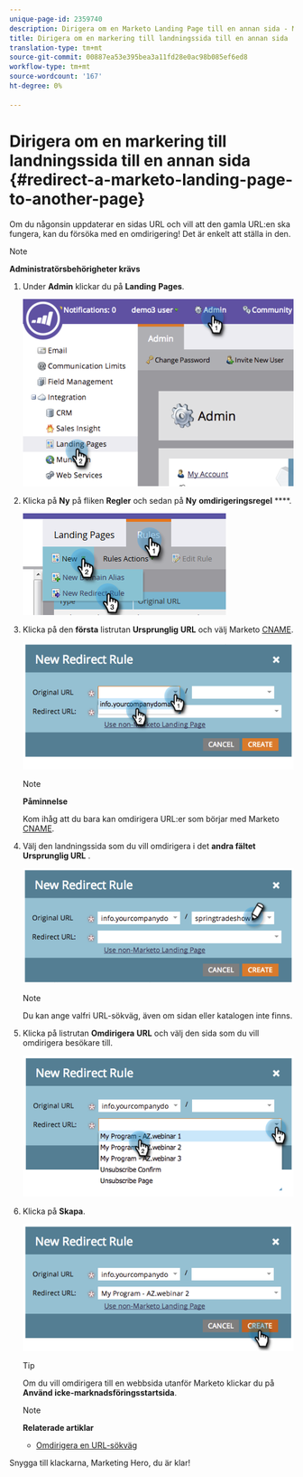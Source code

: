 ```yaml
---
unique-page-id: 2359740
description: Dirigera om en Marketo Landing Page till en annan sida - Marketo Docs - Produktdokumentation
title: Dirigera om en markering till landningssida till en annan sida
translation-type: tm+mt
source-git-commit: 00887ea53e395bea3a11fd28e0ac98b085ef6ed8
workflow-type: tm+mt
source-wordcount: '167'
ht-degree: 0%

---
```



# Dirigera om en markering till landningssida till en annan sida {#redirect-a-marketo-landing-page-to-another-page}

Om du någonsin uppdaterar en sidas URL och vill att den gamla URL:en ska fungera, kan du försöka med en omdirigering! Det är enkelt att ställa in den.

>[!NOTE]
>
>**Administratörsbehörigheter krävs**

1. Under **Admin** klickar du på **Landing** **Pages**.

   ![](assets/image2014-9-25-15-3a43-3a39.png)

1. Klicka på **Ny** på fliken **Regler** och sedan på **Ny** **omdirigeringsregel** ****.

   ![](assets/two-1.png)

1. Klicka på den **första** listrutan **Ursprunglig** **URL** och välj Marketo [CNAME](customize-your-landing-page-urls-with-a-cname.md).

   ![](assets/image2014-9-25-15-3a46-3a20.png)

   >[!NOTE]
   >
   >**Påminnelse**
   >
   >
   >Kom ihåg att du bara kan omdirigera URL:er som börjar med Marketo [CNAME](customize-your-landing-page-urls-with-a-cname.md).

1. Välj den landningssida som du vill omdirigera i det **andra fältet Ursprunglig URL** .

   ![](assets/image2014-9-25-15-3a47-3a20.png)

   >[!NOTE]
   >
   >Du kan ange valfri URL-sökväg, även om sidan eller katalogen inte finns.

1. Klicka på listrutan **Omdirigera** **URL** och välj den sida som du vill omdirigera besökare till.

   ![](assets/image2014-9-25-15-3a47-3a53.png)

1. Klicka på **Skapa**.

   ![](assets/image2014-9-25-15-3a48-3a5.png)

   >[!TIP]
   >
   >Om du vill omdirigera till en webbsida utanför Marketo klickar du på **Använd icke-marknadsföringsstartsida**.

   >[!NOTE]
   >
   >**Relaterade artiklar**
   >
   >    
   >    
   >    * [Omdirigera en URL-sökväg](../../../../product-docs/demand-generation/landing-pages/personalizing-landing-pages/redirect-a-url-path.md)


Snygga till klackarna, Marketing Hero, du är klar!